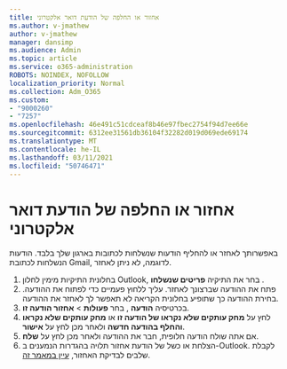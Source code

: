 ```yaml
---
title: אחזור או החלפה של הודעת דואר אלקטרוני
ms.author: v-jmathew
author: v-jmathew
manager: dansimp
ms.audience: Admin
ms.topic: article
ms.service: o365-administration
ROBOTS: NOINDEX, NOFOLLOW
localization_priority: Normal
ms.collection: Adm_O365
ms.custom:
- "9000260"
- "7257"
ms.openlocfilehash: 46e491c51cdceaf8b46e97fbec2754f94d7ee66e
ms.sourcegitcommit: 6312ee31561db36104f32282d019d069ede69174
ms.translationtype: MT
ms.contentlocale: he-IL
ms.lasthandoff: 03/11/2021
ms.locfileid: "50746471"
---
```

# <a name="recall-or-replace-email-message"></a>אחזור או החלפה של הודעת דואר אלקטרוני

באפשרותך לאחזר או להחליף הודעות שנשלחות לכתובות בארגון שלך בלבד. הודעות הנשלחות לכתובת Gmail, לדוגמה, לא ניתן לאחזר.

1. בחלונית התיקיות מימין לחלון Outlook, בחר את התיקיה **פריטים שנשלחו** .
2. פתח את ההודעה שברצונך לאחזר. עליך ללחוץ פעמיים כדי לפתוח את ההודעה. בחירת ההודעה כך שתופיע בחלונית הקריאה לא תאפשר לך לאחזר את ההודעה.
3. בכרטיסיה **הודעה** , בחר **פעולות**  >  **אחזור הודעה זו**.
4. לחץ על **מחק עותקים שלא נקראו של הודעה זו** או **מחק עותקים שלא נקראו והחלף בהודעה חדשה** ולאחר מכן לחץ על **אישור**.
5. אם אתה שולח הודעה חלופית, חבר את ההודעה ולאחר מכן לחץ על **שלח**.
6. הצלחת או כשל של הודעת אחזור תלויה בהגדרות הנמענים ב-Outlook. לקבלת שלבים לבדיקת האחזור, [עיין במאמר זה](https://support.office.com/article/recall-or-replace-an-email-message-that-you-sent-35027f88-d655-4554-b4f8-6c0729a723a0#tocheck).
